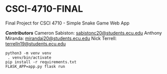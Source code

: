 # CSCI-4710-FINAL
Final Project for CSCI 4710 - Simple Snake Game Web App

***Contributors***
Cameron Sabiston: sabistonc20@students.ecu.edu
Anthony Miranda: mirandaj20@students.ecu.edu
Nick Terrell: terrelln19@students.ecu.edu

```
python3 -m venv venv
 . venv/bin/activate
pip install -r requirements.txt
FLASK_APP=app.py flask run
```
